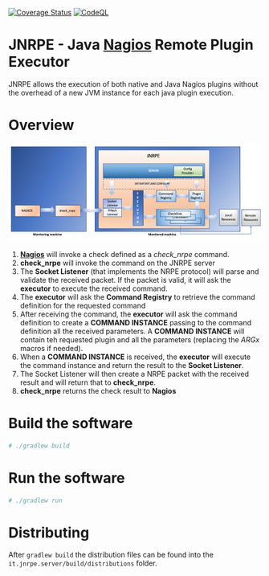 [![Coverage Status](https://coveralls.io/repos/github/ziccardi/jnrpe/badge.svg?branch=master)](https://coveralls.io/github/ziccardi/jnrpe?branch=master)
[![CodeQL](https://github.com/ziccardi/jnrpe/actions/workflows/codeql-analysis.yml/badge.svg)](https://github.com/ziccardi/jnrpe/actions/workflows/codeql-analysis.yml)

# JNRPE - Java [**Nagios**](https://www.nagios.org/) Remote Plugin Executor

JNRPE allows the execution of both native and Java Nagios plugins without the overhead of a new JVM instance for each
java plugin execution.

# Overview
![JNRPE Overview](docs/assets/overview.png)

1. [**Nagios**](https://www.nagios.org/) will invoke a check defined as a _check_nrpe_ command.
2. **check_nrpe** will invoke the command on the JNRPE server
3. The **Socket Listener** (that implements the NRPE protocol) will parse and validate the received packet. If the packet is valid,
it will ask the **executor** to execute the received command.
4. The **executor** will ask the **Command Registry** to retrieve the command definition for the requested command
5. After receiving the command, the **executor** will ask the command definition to create a **COMMAND INSTANCE** passing 
to the command definition all the received parameters. A **COMMAND INSTANCE** will contain teh requested plugin and all the parameters (replacing the $ARGx$ macros if needed). 
6. When a **COMMAND INSTANCE** is received, the **executor** will execute the command instance and return the result to the **Socket Listener**.
7. The Socket Listener will then create a NRPE packet with the received result and will return that to **check_nrpe**.
8. **check_nrpe** returns the check result to **Nagios**

# Build the software
```bash
# ./gradlew build
```

# Run the software

```bash
# ./gradlew run
```

# Distributing
After `gradlew build` the distribution files can be found into the `it.jnrpe.server/build/distributions` folder. 

